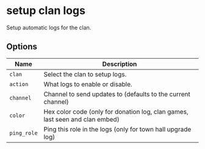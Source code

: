 # setup clan logs

Setup automatic logs for the clan.

## Options

| Name        | Description                                                                  |
| ----------- | ---------------------------------------------------------------------------- |
| `clan`      | Select the clan to setup logs.                                               |
| `action`    | What logs to enable or disable.                                              |
| `channel`   | Channel to send updates to (defaults to the current channel)                 |
| `color`     | Hex color code (only for donation log, clan games, last seen and clan embed) |
| `ping_role` | Ping this role in the logs (only for town hall upgrade log)                  |
